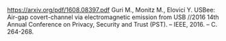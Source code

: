 https://arxiv.org/pdf/1608.08397.pdf
Guri M., Monitz M., Elovici Y. USBee: Air-gap covert-channel via electromagnetic emission from USB //2016 14th Annual Conference on Privacy, Security and Trust (PST). – IEEE, 2016. – С. 264-268.
